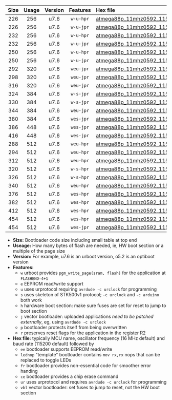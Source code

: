 |Size|Usage|Version|Features|Hex file|
|:-:|:-:|:-:|:-:|:--|
|226|256|u7.6|`w-u-hpr`|[atmega88p_11mhz0592_115200bps_ur.hex](https://raw.githubusercontent.com/stefanrueger/urboot/main/atmega88p_11mhz0592_115200bps_ur.hex)|
|226|256|u7.6|`w-u-jpr`|[atmega88p_11mhz0592_115200bps_ur_vbl.hex](https://raw.githubusercontent.com/stefanrueger/urboot/main/atmega88p_11mhz0592_115200bps_ur_vbl.hex)|
|232|256|u7.6|`w-u-hpr`|[atmega88p_11mhz0592_115200bps_lednop_ur.hex](https://raw.githubusercontent.com/stefanrueger/urboot/main/atmega88p_11mhz0592_115200bps_lednop_ur.hex)|
|232|256|u7.6|`w-u-jpr`|[atmega88p_11mhz0592_115200bps_lednop_ur_vbl.hex](https://raw.githubusercontent.com/stefanrueger/urboot/main/atmega88p_11mhz0592_115200bps_lednop_ur_vbl.hex)|
|250|256|u7.6|`w-u-hpr`|[atmega88p_11mhz0592_115200bps_lednop_fr_ur.hex](https://raw.githubusercontent.com/stefanrueger/urboot/main/atmega88p_11mhz0592_115200bps_lednop_fr_ur.hex)|
|250|256|u7.6|`w-u-jpr`|[atmega88p_11mhz0592_115200bps_lednop_fr_ur_vbl.hex](https://raw.githubusercontent.com/stefanrueger/urboot/main/atmega88p_11mhz0592_115200bps_lednop_fr_ur_vbl.hex)|
|292|320|u7.6|`weu-jpr`|[atmega88p_11mhz0592_115200bps_ee_ur_vbl.hex](https://raw.githubusercontent.com/stefanrueger/urboot/main/atmega88p_11mhz0592_115200bps_ee_ur_vbl.hex)|
|298|320|u7.6|`weu-jpr`|[atmega88p_11mhz0592_115200bps_ee_lednop_ur_vbl.hex](https://raw.githubusercontent.com/stefanrueger/urboot/main/atmega88p_11mhz0592_115200bps_ee_lednop_ur_vbl.hex)|
|316|320|u7.6|`weu-jpr`|[atmega88p_11mhz0592_115200bps_ee_lednop_fr_ur_vbl.hex](https://raw.githubusercontent.com/stefanrueger/urboot/main/atmega88p_11mhz0592_115200bps_ee_lednop_fr_ur_vbl.hex)|
|324|384|u7.6|`w-s-jpr`|[atmega88p_11mhz0592_115200bps_vbl.hex](https://raw.githubusercontent.com/stefanrueger/urboot/main/atmega88p_11mhz0592_115200bps_vbl.hex)|
|330|384|u7.6|`w-s-jpr`|[atmega88p_11mhz0592_115200bps_lednop_vbl.hex](https://raw.githubusercontent.com/stefanrueger/urboot/main/atmega88p_11mhz0592_115200bps_lednop_vbl.hex)|
|344|384|u7.6|`weu-jpr`|[atmega88p_11mhz0592_115200bps_ee_lednop_fr_ce_ur_vbl.hex](https://raw.githubusercontent.com/stefanrueger/urboot/main/atmega88p_11mhz0592_115200bps_ee_lednop_fr_ce_ur_vbl.hex)|
|380|384|u7.6|`wes-jpr`|[atmega88p_11mhz0592_115200bps_ee_vbl.hex](https://raw.githubusercontent.com/stefanrueger/urboot/main/atmega88p_11mhz0592_115200bps_ee_vbl.hex)|
|386|448|u7.6|`wes-jpr`|[atmega88p_11mhz0592_115200bps_ee_lednop_vbl.hex](https://raw.githubusercontent.com/stefanrueger/urboot/main/atmega88p_11mhz0592_115200bps_ee_lednop_vbl.hex)|
|416|448|u7.6|`wes-jpr`|[atmega88p_11mhz0592_115200bps_ee_lednop_fr_vbl.hex](https://raw.githubusercontent.com/stefanrueger/urboot/main/atmega88p_11mhz0592_115200bps_ee_lednop_fr_vbl.hex)|
|288|512|u7.6|`weu-hpr`|[atmega88p_11mhz0592_115200bps_ee_ur.hex](https://raw.githubusercontent.com/stefanrueger/urboot/main/atmega88p_11mhz0592_115200bps_ee_ur.hex)|
|294|512|u7.6|`weu-hpr`|[atmega88p_11mhz0592_115200bps_ee_lednop_ur.hex](https://raw.githubusercontent.com/stefanrueger/urboot/main/atmega88p_11mhz0592_115200bps_ee_lednop_ur.hex)|
|312|512|u7.6|`weu-hpr`|[atmega88p_11mhz0592_115200bps_ee_lednop_fr_ur.hex](https://raw.githubusercontent.com/stefanrueger/urboot/main/atmega88p_11mhz0592_115200bps_ee_lednop_fr_ur.hex)|
|320|512|u7.6|`w-s-hpr`|[atmega88p_11mhz0592_115200bps.hex](https://raw.githubusercontent.com/stefanrueger/urboot/main/atmega88p_11mhz0592_115200bps.hex)|
|326|512|u7.6|`w-s-hpr`|[atmega88p_11mhz0592_115200bps_lednop.hex](https://raw.githubusercontent.com/stefanrueger/urboot/main/atmega88p_11mhz0592_115200bps_lednop.hex)|
|340|512|u7.6|`weu-hpr`|[atmega88p_11mhz0592_115200bps_ee_lednop_fr_ce_ur.hex](https://raw.githubusercontent.com/stefanrueger/urboot/main/atmega88p_11mhz0592_115200bps_ee_lednop_fr_ce_ur.hex)|
|376|512|u7.6|`wes-hpr`|[atmega88p_11mhz0592_115200bps_ee.hex](https://raw.githubusercontent.com/stefanrueger/urboot/main/atmega88p_11mhz0592_115200bps_ee.hex)|
|382|512|u7.6|`wes-hpr`|[atmega88p_11mhz0592_115200bps_ee_lednop.hex](https://raw.githubusercontent.com/stefanrueger/urboot/main/atmega88p_11mhz0592_115200bps_ee_lednop.hex)|
|412|512|u7.6|`wes-hpr`|[atmega88p_11mhz0592_115200bps_ee_lednop_fr.hex](https://raw.githubusercontent.com/stefanrueger/urboot/main/atmega88p_11mhz0592_115200bps_ee_lednop_fr.hex)|
|454|512|u7.6|`wes-hpr`|[atmega88p_11mhz0592_115200bps_ee_lednop_fr_ce.hex](https://raw.githubusercontent.com/stefanrueger/urboot/main/atmega88p_11mhz0592_115200bps_ee_lednop_fr_ce.hex)|
|454|512|u7.6|`wes-jpr`|[atmega88p_11mhz0592_115200bps_ee_lednop_fr_ce_vbl.hex](https://raw.githubusercontent.com/stefanrueger/urboot/main/atmega88p_11mhz0592_115200bps_ee_lednop_fr_ce_vbl.hex)|

- **Size:** Bootloader code size including small table at top end
- **Useage:** How many bytes of flash are needed, ie, HW boot section or a multiple of the page size
- **Version:** For example, u7.6 is an urboot version, o5.2 is an optiboot version
- **Features:**
  + `w` urboot provides `pgm_write_page(sram, flash)` for the application at `FLASHEND-4+1`
  + `e` EEPROM read/write support
  + `u` uses urprotocol requiring `avrdude -c urclock` for programming
  + `s` uses skeleton of STK500v1 protocol; `-c urclock` and `-c arduino` both work
  + `h` hardware boot section: make sure fuses are set for reset to jump to boot section
  + `j` vector bootloader: uploaded applications *need to be patched externally*, eg, using `avrdude -c urclock`
  + `p` bootloader protects itself from being overwritten
  + `r` preserves reset flags for the application in the register R2
- **Hex file:** typically MCU name, oscillator frequency (16 MHz default) and baud rate (115200 default) followed by
  + `ee` bootloader supports EEPROM read/write
  + `lednop` "template" bootloader contains `mov rx,rx` nops that can be replaced to toggle LEDs
  + `fr` bootloader provides non-essential code for smoother error handing
  + `ce` bootloader provides a chip erase command
  + `ur` uses urprotocol and requires `avrdude -c urclock` for programming
  + `vbl` vector bootloader: set fuses to jump to reset, not the HW boot section
